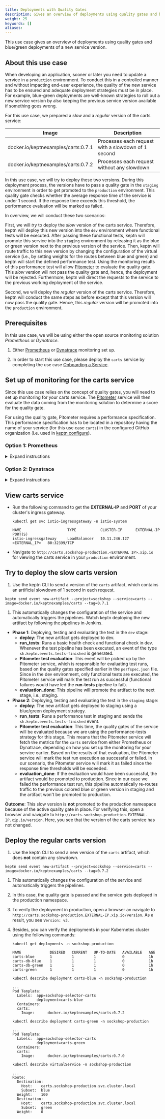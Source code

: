 ```yaml
---
title: Deployments with Quality Gates
description: Gives an overview of deployments using quality gates and blue/green deployments of a new service version.
weight: 25
keywords: []
aliases:
---
```


This use case gives an overview of deployments using quality gates and blue/green deployments of a new service version.

## About this use case

When developing an application, sooner or later you need to update a service in a `production` environment. To conduct this in a controlled manner and without impacting end-user experience, the quality of the new service has to be ensured and adequate deployment strategies must be in place. For example, blue-green deployments are well-known strategies to roll out a new service version by also keeping the previous service version available if something goes wrong.

For this use case, we prepared a *slow* and a *regular* version of the carts service:

| Image                                 | Description                                        |
|---------------------------------------|----------------------------------------------------|
| docker.io/keptnexamples/carts:0.7.1   | Processes each request with a slowdown of 1 second |
| docker.io/keptnexamples/carts:0.7.2   | Processes each request without any slowdown        |

In this use case, we will try to deploy these two versions.
During this deployment process, the versions have to pass a quality gate
in the `staging` environment in order to get promoted to the `production` environment.
This quality gate checks whether the average response time of the service is under 1&nbsp;second. If the response time exceeds this threshold, the performance evaluation will be marked as failed.

In overview, we will conduct these two scenarios:

First, we will *try* to deploy the *slow* version of the carts service. Therefore, keptn will deploy this new version into the `dev` environment where functional tests will be executed. After passing these functional tests, keptn will promote this service into the `staging` environment by releasing it as the blue or green version next to the previous version of the service. Then, keptn will route traffic to this new version by changing the configuration of the virtual service (i.e., by setting weights for the routes between blue and green) and keptn will start the defined performance test. Using the monitoring results of this performance test will allow [Pitometer](https://github.com/keptn/pitometer) to evaluate the quality gate. This *slow* version will not pass the quality gate and, hence, the deployment will be rejected. Furthermore, keptn will direct the requests to the service to the previous working deployment of the service. 

Second, we will deploy the *regular* version of the carts service. Therefore, keptn will conduct the same steps as before except that this version will now pass the quality gate. Hence, this *regular* version will be promoted into the `production` environment.


## Prerequisites
In this use case, we will be using either the open source monitoring solution *Prometheus* or *Dynatrace*.

1. Either [Prometheus](../../monitoring/prometheus) or [Dynatrace](../../monitoring/dynatrace) monitoring set up.

1. In order to start this use case, please deploy the `carts` service by completing the use case [Onboarding a Service](../onboard-carts-service/).

## Set up of monitoring for the carts service
Since this use case relies on the concept of quality gates, you will need to set up monitoring for your carts service.
The [Pitometer](https://github.com/keptn/pitometer) service will then evaluate the data coming from the monitoring solution to determine a score for the quality gate.

For using the quality gate, Pitometer requires a performance specification.
This performance specification has to be located in a repository having the name of 
your service (for this use case `carts`) in the configured GitHub organization (i.e. used in [keptn configure](../../reference/cli/#keptn-configure)).


### Option 1: Prometheus
<details><summary>Expand instructions</summary>
<p>
Please make sure you have followed the instructions for setting up [Prometheus](../../monitoring/prometheus).

To set up the quality gates for the carts service, please navigate to the `perfspec` folder of your carts service. This folder contains files defining the quality gate that will be evaluated against Prometheus. 

1. Make sure you are in the `carts` folder.
1. Rename the file `perfspec_prometheus.json` to `perfspec.json`. 
1. Commit and push the file.

  ```console
  git add .
  git commit -m "use prometheus perfspec"
  git push
  ```

Now, you have quality gates in place, which will check whether the average response time of the service is under 1&nbsp;second.
 </p>
</details>

### Option 2: Dynatrace
<details><summary>Expand instructions</summary>
<p>
Please make sure you have followed the instructions for setting up [Dynatrace](../../monitoring/dynatrace).

To set up the quality gates for the carts service, please navigate to the `perfspec` folder of your carts service. This file contains the quality gate that will be evaluated against Dynatrace. 

1. Make sure you are in the `carts` folder.
1. Rename the file `perfspec_dynatrace.json` to `perfspec.json`. 
1. Commit and push the file.

  ```console
  git add .
  git commit -m "use dynatrace perfspec"
  git push
  ```

Now, you have quality gates in place, which will check whether the average response time of the service is under 1&nbsp;second.
</p>
</details>



## View carts service

- Run the following command to get the **EXTERNAL-IP** and **PORT** of your cluster's ingress gateway.
    
  ```console    
  kubectl get svc istio-ingressgateway -n istio-system
  ```

  ```console
  NAME                     TYPE           CLUSTER-IP      EXTERNAL-IP      PORT(S)
  istio-ingressgateway     LoadBalancer   10.11.246.127   <EXTERNAL_IP>   80:32399/TCP 
  ```

- Navigate to `http://carts.sockshop-production.<EXTERNAL IP>.xip.io` for viewing the carts service in your `production` environment. 


## Try to deploy the slow carts version

1. Use the keptn CLI to send a version of the `carts` artifact, which contains an artificial
slowdown of 1 second in each request. 
  ```console
  keptn send event new-artifact --project=sockshop --service=carts --image=docker.io/keptnexamples/carts --tag=0.7.1
  ```

1. This automatically changes the configuration of the service and automatically triggers the pipelines. Watch keptn deploying the new artifact by following the pipelines in Jenkins.
  * **Phase 1**: Deploying, testing and evaluating the test in the `dev` stage:
      * **deploy**: The new artifact gets deployed to dev.
      * **run_tests**: Runs a basic health check and functional check in dev. Whenever the test pipeline has been executed, an event of the type `sh.keptn.events.tests-finished` is generated. 
      * **Pitometer test evaluation**: This event will be picked up by the Pitometer service, which is responsible for evaluating test runs, based on the quality gates specified earlier in the `perfspec.json` file. Since in the dev environment, only functional tests are executed, the Pitometer service will mark the test run as successful (functional failures would have led the **run-tests** pipeline to fail).
      * **evaluation_done**: This pipeline will promote the artifact to the next stage, i.e., staging.
  * **Phase 2**: Deploying, testing and evaluating the test in the `staging` stage:
      * **deploy**: The new artifact gets deployed to staging using a blue/green deployment strategy.
      * **run_tests**: Runs a performance test in staging and sends the `sh.keptn.events.tests-finished` event.
      * **Pitometer test evaluation**: This time, the quality gates of the service will be evaluated because we are using the performance-tests strategy for this stage. This means that the Pitometer service will fetch the metrics for the `carts` service from either Prometheus or Dynatrace, depending on how you set up the monitoring for your service earlier. Based on the results of that evaluation, the Pitometer service will mark the test run execution as successful or failed. In our scenario, the Pitometer service will mark it as failed since the response time thresholds will be exceeded.
      * **evaluation_done**:  If the evaluation would have been successful, the artifact would be promoted to production. Since in our case we failed the performance test run, this pipeline automatically re-routes traffic to the previous colored blue or green version in staging and the artifact won't be promoted to production.
      
  **Outcome**: This slow version is **not** promoted to the production namespace because of the active quality gate in place.
For verifying this, open a browser and navigate to `http://carts.sockshop-production.EXTERNAL-IP.xip.io/version`.
Here, you see that the version of the carts service has not changed.

## Deploy the regular carts version

1. Use the keptn CLI to send a new version of the `carts` artifact, which does **not** contain any slowdown.
  ```console
  keptn send event new-artifact --project=sockshop --service=carts --image=docker.io/keptnexamples/carts --tag=0.7.2
  ```

1. This automatically changes the configuration of the service and automatically triggers the pipelines.

1. In this case, the quality gate is passed and the service gets deployed in the production namespace. 

1. To verify the deployment in production, open a browser an navigate to `http://carts.sockshop-production.EXTERNAL-IP.xip.io/version`. As a result, you see `Version: v3`.

1. Besides, you can verify the deployments in your Kubernetes cluster using the following commands: 

    ```console
    kubectl get deployments -n sockshop-production
    ``` 

    ```console
    NAME             DESIRED   CURRENT   UP-TO-DATE   AVAILABLE   AGE
    carts-blue       1         1         1            0           1h
    carts-db-blue    1         1         1            0           1h
    carts-db-green   1         1         1            0           1h
    carts-green      1         1         1            0           1h
    ```

    ```console
    kubectl describe deployment carts-blue -n sockshop-production
    ``` 
    
    ```console
    ...
    Pod Template:
      Labels:  app=sockshop-selector-carts
               deployment=carts-blue
      Containers:
      carts:
        Image:      docker.io/keptnexamples/carts:0.7.2
    ```

    ```console
    kubectl describe deployment carts-green -n sockshop-production
    ``` 
    
    ```console
    ...
    Pod Template:
      Labels:  app=sockshop-selector-carts
               deployment=carts-green
      Containers:
      carts:
        Image:      docker.io/keptnexamples/carts:0.7.0
    ```

    ```console
    kubectl describe virtualService -n sockshop-production
    ``` 
    
    ```console   
    ...
    Route:
      Destination:
        Host:    carts.sockshop-production.svc.cluster.local
        Subset:  blue
      Weight:    100
      Destination:
        Host:    carts.sockshop-production.svc.cluster.local
        Subset:  green
      Weight:    0
    ```

